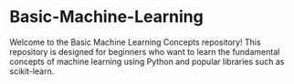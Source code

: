 # Basic-Machine-Learning
Welcome to the Basic Machine Learning Concepts repository! This repository is designed for beginners who want to learn the fundamental concepts of machine learning using Python and popular libraries such as scikit-learn.
